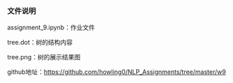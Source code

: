 ### 文件说明

assignment_9.ipynb：作业文件

tree.dot：树的结构内容

tree.png：树的展示结果图

github地址：<https://github.com/howling0/NLP_Assignments/tree/master/w9>

